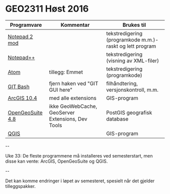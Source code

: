 # GEO2311 Høst 2016

Programvare |Kommentar|Brukes til
--|--|--
[Notepad 2 mod](https://xhmikosr.io/notepad2-mod/) ||tekstredigering (programkode m.m.)- raskt og lett program
[Notepad++](https://notepad-plus-plus.org/) ||tekstredigering (visning av XML-filer)
[Atom](https://atom.io/) |tillegg: Emmet|tekstredigering (programkode)
[GIT Bash](https://git-scm.com/) |fjern haken ved "GIT GUI here" |filhåndtering, versjonskontroll, m.m.
[ArcGIS 10.4](https://software.ntnu.no/) |med alle extensions |GIS-program
[OpenGeoSuite 4.8](http://boundlessgeo.com/products/) |ikke GeoWebCache, GeoServer Extensions, Dev Tools |PostGIS geografisk database
[QGIS](http://boundlessgeo.com/products/qgis/) ||GIS-program

--

Uke 33: De fleste programmene må installeres ved semesterstart, men disse kan vente:
ArcGIS, OpenGeoSuite og QGIS.

--

Det kan komme endringer i løpet av semesteret, spesielt når det gjelder tilleggspakker.
